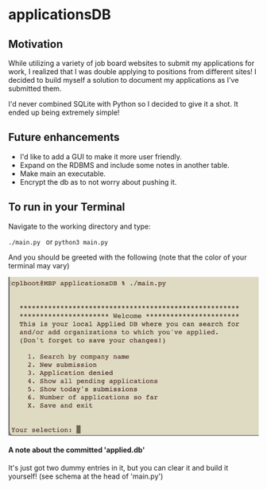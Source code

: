 # applicationsDB

## Motivation
While utilizing a variety of job board websites to submit my applications for work, I realized that I was double applying to positions from different sites!  I decided to build myself a solution to document my applications as I've submitted them.

I'd never combined SQLite with Python so I decided to give it a shot. It ended up being extremely simple!

## Future enhancements
* I'd like to add a GUI to make it more user friendly.
* Expand on the RDBMS and include some notes in another table. 
* Make main an executable.
* Encrypt the db as to not worry about pushing it.


## To run in your Terminal
Navigate to the working directory and type:

  `./main.py ` or `python3 main.py` 

And you should be greeted with the following (note that the color of your terminal may vary)
<p>
  <img src="https://github.com/frgalvan/applicationsDB/blob/main/venv/img.png" width="570px" align="middle"/>
</p>

#### A note about the committed 'applied.db'
It's just got two dummy entries in it, but you can clear it and build it yourself! (see schema at the head of 'main.py')
